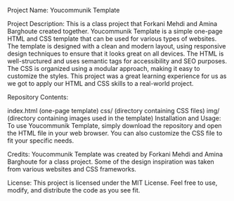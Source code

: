 Project Name: Youcommunik Template

Project Description:
This is a class project that Forkani Mehdi and Amina Barghoute created together. Youcommunik Template is a simple one-page HTML and CSS template that can be used for various types of websites. The template is designed with a clean and modern layout, using responsive design techniques to ensure that it looks great on all devices. The HTML is well-structured and uses semantic tags for accessibility and SEO purposes. The CSS is organized using a modular approach, making it easy to customize the styles. This project was a great learning experience for us as we got to apply our HTML and CSS skills to a real-world project.

Repository Contents:

index.html (one-page template)
css/ (directory containing CSS files)
img/ (directory containing images used in the template)
Installation and Usage:
To use Youcommunik Template, simply download the repository and open the HTML file in your web browser. You can also customize the CSS file to fit your specific needs.

Credits:
Youcommunik Template was created by Forkani Mehdi and Amina Barghoute for a class project. Some of the design inspiration was taken from various websites and CSS frameworks.

License:
This project is licensed under the MIT License. Feel free to use, modify, and distribute the code as you see fit.
